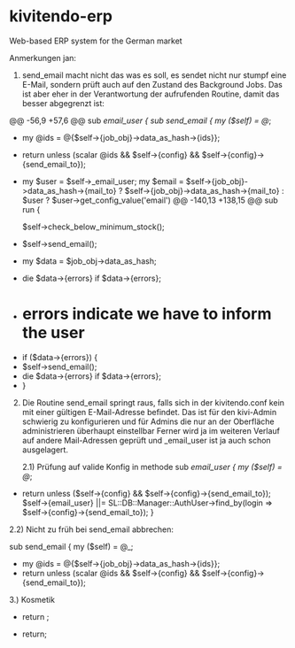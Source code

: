 # kivitendo-erp
Web-based ERP system for the German market

Anmerkungen jan:

1) send_email macht nicht das was es soll, es sendet nicht nur stumpf eine E-Mail, sondern prüft auch auf den Zustand des Background Jobs.
   Das ist aber eher in der Verantwortung der aufrufenden Routine, damit das besser abgegrenzt ist:
   

@@ -56,9 +57,6 @@ sub _email_user {
 sub send_email {
   my ($self) = @_;
 
-  my @ids = @{$self->{job_obj}->data_as_hash->{ids}};
-  return unless (scalar @ids && $self->{config} && $self->{config}->{send_email_to});
-
   my $user  = $self->_email_user;
   my $email = $self->{job_obj}->data_as_hash->{mail_to} ? $self->{job_obj}->data_as_hash->{mail_to}
             : $user                                     ? $user->get_config_value('email')
@@ -140,13 +138,15 @@ sub run {
 
   $self->check_below_minimum_stock();
 
-  $self->send_email();
-
   my $data = $job_obj->data_as_hash;
-  die $data->{errors} if $data->{errors};
+  # errors indicate we have to inform the user
+  if ($data->{errors}) {
+    $self->send_email();
+    die $data->{errors} if $data->{errors};
+  }


2) Die Routine send_email springt raus, falls sich in der kivitendo.conf kein mit einer gültigen E-Mail-Adresse befindet.
   Das ist für den kivi-Admin schwierig zu konfigurieren und für Admins die nur an der Oberfläche administrieren überhaupt einstellbar
   Ferner wird ja im weiteren Verlauf auf andere Mail-Adressen geprüft und _email_user ist ja auch schon ausgelagert.
   
   2.1) Prüfung auf valide Konfig in methode
 sub _email_user {
   my ($self) = @_;
+  return unless ($self->{config} && $self->{config}->{send_email_to});
   $self->{email_user} ||= SL::DB::Manager::AuthUser->find_by(login => $self->{config}->{send_email_to});
 }
 
  2.2) Nicht zu früh bei send_email abbrechen:
  
   sub send_email {
   my ($self) = @_;
 
-  my @ids = @{$self->{job_obj}->data_as_hash->{ids}};
-  return unless (scalar @ids && $self->{config} && $self->{config}->{send_email_to});


3.) Kosmetik
-  return ;
+  return;
  
  

